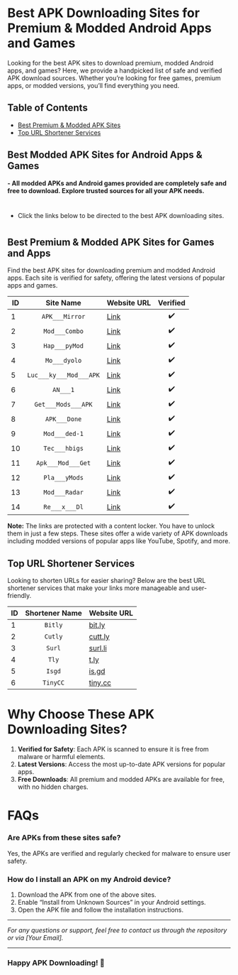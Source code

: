# Best APK Downloading Sites for Premium & Modded Android Apps and Games

Looking for the best APK sites to download premium, modded Android apps, and games? Here, we provide a handpicked list of safe and verified APK download sources. Whether you’re looking for free games, premium apps, or modded versions, you’ll find everything you need.

## Table of Contents
- [Best Premium & Modded APK Sites](#best-premium--modded-apk-sites-for-games-and-apps)
- [Top URL Shortener Services](#top-url-shortener-services)

## Best Modded APK Sites for Android Apps & Games
**- All modded APKs and Android games provided are completely safe and free to download. Explore trusted sources for all your APK needs.**

#
- Click the links below to be directed to the best APK downloading sites.
#

## Best Premium & Modded APK Sites for Games and Apps
Find the best APK sites for downloading premium and modded Android apps. Each site is verified for safety, offering the latest versions of popular apps and games.

| ID  |     Site Name         |             Website URL              | Verified |
|-----|:---------------------:|--------------------------------------|:--------:|
|  1  | `APK___Mirror`       | [Link](https://earn4link.in/JNWm)   |    ✔️    |
|  2  | `Mod___Combo`        | [Link](https://earn4link.in/3EywFFSc63pH) |    ✔️    |
|  3  | `Hap___pyMod`        | [Link](https://earn4link.in/UTM06QaH)  |    ✔️    |
|  4  | `Mo___dyolo`         | [Link](https://earn4link.in/wrZIl69oW) |    ✔️    |
|  5  | `Luc___ky___Mod___APK` | [Link](https://earn4link.in/UaNKQbcesbw) | ✔️ |
|  6  | `AN___1`             | [Link](https://earn4link.in/tw6ta4thp)  |    ✔️    |
|  7  | `Get___Mods___APK`   | [Link](https://earn4link.in/ZBXmcJKk6Mjw5Tq) | ✔️ |
|  8  | `APK___Done`         | [Link](https://earn4link.in/QZUMKtViu)   |    ✔️    |
|  9  | `Mod___ded-1`        | [Link](https://earn4link.in/iDy0RhPI0Q)  |    ✔️    |
| 10  | `Tec___hbigs`        | [Link](https://earn4link.in/7vrFT8)      |    ✔️    |
| 11  | `Apk___Mod___Get`    | [Link](https://earn4link.in/igpaj)      |    ✔️    |
| 12  | `Pla___yMods`        | [Link](https://earn4link.in/cuKwG6cDuAef) | ✔️ |
| 13  | `Mod___Radar`        | [Link](https://earn4link.in/Gu7Nqa65472zFb) |    ✔️    |
| 14  | `Re___x___Dl`        | [Link](https://earn4link.in/xfQw0ojg)     | ✔️ |


**Note:** The links are protected with a content locker. You have to unlock them in just a few steps.
These sites offer a wide variety of APK downloads including modded versions of popular apps like YouTube, Spotify, and more.


## Top URL Shortener Services
Looking to shorten URLs for easier sharing? Below are the best URL shortener services that make your links more manageable and user-friendly.

| ID  | Shortener Name  |  Website URL  |
|-----|:---------------:|---------------|
|  1  | `Bitly`         | [bit.ly](https://bit.ly) |
|  2  | `Cutly`         | [cutt.ly](https://cutt.ly) |
|  3  | `Surl`          | [surl.li](https://surl.li) |
|  4  | `Tly`           | [t.ly](https://t.ly) |
|  5  | `Isgd`          | [is.gd](https://is.gd) |
|  6  | `TinyCC`        | [tiny.cc](https://tiny.cc) |

# Why Choose These APK Downloading Sites?
1. **Verified for Safety**: Each APK is scanned to ensure it is free from malware or harmful elements.
2. **Latest Versions**: Access the most up-to-date APK versions for popular apps.
3. **Free Downloads**: All premium and modded APKs are available for free, with no hidden charges.

# FAQs
### Are APKs from these sites safe?
Yes, the APKs are verified and regularly checked for malware to ensure user safety.

### How do I install an APK on my Android device?
1. Download the APK from one of the above sites.
2. Enable “Install from Unknown Sources” in your Android settings.
3. Open the APK file and follow the installation instructions.

---

*For any questions or support, feel free to contact us through the repository or via [Your Email].*

---

### Happy APK Downloading! 🚀
